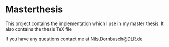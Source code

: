 # Masterthesis

This project contains the implementation which I use in my master thesis.
It also contains the thesis TeX file

If you have any questions contact me at [Nils.Dornbusch@DLR.de](mailto:Nils.Dornbusch@DLR.de)
